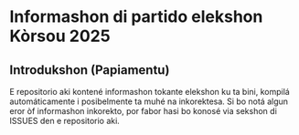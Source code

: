 # Informashon di partido elekshon Kòrsou 2025
## Introdukshon (Papiamentu)

E repositorio aki kontené informashon tokante elekshon ku ta bini, kompilá automáticamente i posibelmente ta muhé na
inkorektesa. Si bo notá algun eror òf informashon inkorekto, por fabor hasi bo konosé via sekshon di ISSUES den e
repositorio aki.
